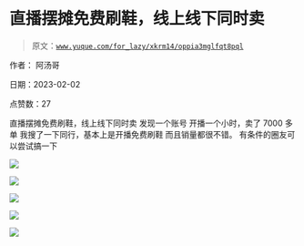 # 直播摆摊免费刷鞋，线上线下同时卖

> 原文：[`www.yuque.com/for_lazy/xkrm14/oppia3mglfqt8pql`](https://www.yuque.com/for_lazy/xkrm14/oppia3mglfqt8pql)



作者： 阿汤哥 

日期：2023-02-02 

点赞数：27 

直播摆摊免费刷鞋，线上线下同时卖 发现一个账号 开播一个小时，卖了 7000 多单 我搜了一下同行，基本上是开播免费刷鞋 而且销量都很不错。 有条件的圈友可以尝试搞一下 

![](img/88e0dc82b04013dc9f68f4738328e5dc.png) 

![](img/b297fc9f889dabb8b8eee8846b4659c3.png) 

![](img/ca0774185849781428c23c9e36dad2eb.png) 

![](img/096753f6a3409b1e1f3fc2145904bd3e.png) 

![](img/ca826265999d3ea2f6b576d3e2414b29.png) 

